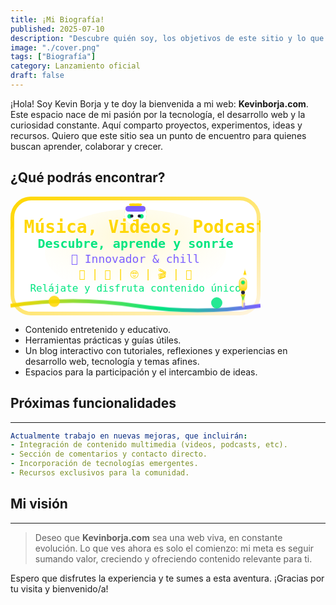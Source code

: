 ```yaml
---
title: ¡Mi Biografía!
published: 2025-07-10
description: "Descubre quién soy, los objetivos de este sitio y lo que está por venir."
image: "./cover.png"
tags: ["Biografía"]
category: Lanzamiento oficial
draft: false
---
```


¡Hola! Soy Kevin Borja y te doy la bienvenida a mi web: **Kevinborja.com**. Este espacio nace de mi pasión por la tecnología, el desarrollo web y la curiosidad constante. Aquí comparto proyectos, experimentos, ideas y recursos. Quiero que este sitio sea un punto de encuentro para quienes buscan aprender, colaborar y crecer.

## ¿Qué podrás encontrar?

<svg width="400" height="190" viewBox="0 0 400 190" xmlns="http://www.w3.org/2000/svg">
  <defs>
    <!-- Fondo blanco y borde degradado dorado -->
    <linearGradient id="border-gold-gradient" x1="0" y1="0" x2="1" y2="1">
      <stop offset="0%" stop-color="#FFD700" />
      <stop offset="100%" stop-color="#fff4e0" />
    </linearGradient>
    <linearGradient id="wave" x1="0" y1="0" x2="1" y2="0">
      <stop offset="0%" stop-color="#FFD700" />
      <stop offset="60%" stop-color="#00e580" />
      <stop offset="100%" stop-color="#7C5FFF" />
    </linearGradient>
    <radialGradient id="glow" cx="50%" cy="30%" r="80%">
      <stop offset="0%" stop-color="#FFD700" stop-opacity="0.18"/>
      <stop offset="100%" stop-color="#fff" stop-opacity="0"/>
    </radialGradient>
  </defs>
  <!-- Marco dorado degradado -->
  <rect x="3" y="3" width="394" height="184" rx="30" fill="#fff" stroke="url(#border-gold-gradient)" stroke-width="6"/>
  <!-- Glow dorado -->
  <ellipse cx="200" cy="90" rx="145" ry="70" fill="url(#glow)" />
  <!-- Robot/diadema centrado estilo minimalista y compatible -->
  <g class="headphone-emoji">
    <circle cx="200" cy="28" r="18" fill="#fff"/>
    <!-- Diadema superior -->
    <rect x="184" y="15" width="32" height="9" rx="4.5" fill="#7c5fff"/>
    <!-- Franja dorada superior -->
    <rect x="190" y="11" width="20" height="4" rx="2" fill="#FFD700"/>
    <!-- Auriculares laterales -->
    <rect x="187" y="28" width="7" height="7" rx="3.5" fill="#00e580"/>
    <rect x="206" y="28" width="7" height="7" rx="3.5" fill="#00e580"/>
    <!-- Ojos robot -->
    <circle cx="194" cy="31" r="2.5" fill="#22223b"/>
    <circle cx="206" cy="31" r="2.5" fill="#22223b"/>
    <!-- Boca robot sonriente -->
    <rect x="196" y="37" width="8" height="2.5" rx="1" fill="#FFD700"/>
  </g>
  <!-- Título central -->
  <text x="200" y="58" text-anchor="middle" fill="#FFD700" font-size="28" font-family="monospace" font-weight="bold">
    🎧 Música, Videos, Podcasts
  </text>
  <!-- Slogan -->
  <text x="200" y="82" text-anchor="middle" fill="#00e580" font-size="20" font-family="monospace" font-weight="bold">
    Descubre, aprende y sonríe
  </text>
  <!-- Innovador y chill -->
  <text x="200" y="106" text-anchor="middle" fill="#7C5FFF" font-size="18" font-family="monospace">
    🚀 Innovador & chill
  </text>
  <!-- Temáticas -->
  <text x="200" y="130" text-anchor="middle" fill="#FFD700" font-size="17" font-family="monospace">
    🎨  |  🎵  |  🤓  |  🎬  |  🌈
  </text>
  <!-- Frase final -->
  <text x="200" y="152" text-anchor="middle" fill="#00e580" font-size="16" font-family="monospace">
    Relájate y disfruta contenido único
  </text>
  <!-- Onda animada con CSS -->
  <path id="wavePath" class="wave-anim" d="M0,175 Q100,160 200,175 T400,175" fill="none" stroke="url(#wave)" stroke-width="6"/>
  <!-- Esferas animadas con CSS -->
  <circle class="ball-anim-left" cx="70" cy="170" r="9" fill="#FFD700" opacity="0.85"/>
  <circle class="ball-anim-right" cx="330" cy="170" r="9" fill="#00e580" opacity="0.85"/>
  <!-- Cohete animado en la esquina derecha, estilizado -->
  <g class="rocket-anim">
    <!-- Estela -->
    <rect x="370" y="155" width="5" height="23" rx="2.5" fill="url(#border-gold-gradient)" opacity="0.75"/>
    <rect x="372.5" y="170" width="3" height="10" rx="1.5" fill="#7c5fff" opacity="0.5"/>
    <!-- Cuerpo principal con degradado blanco-dorado -->
    <linearGradient id="rocket-body" x1="0" y1="0" x2="0" y2="1">
      <stop offset="0%" stop-color="#fff4e0"/>
      <stop offset="100%" stop-color="#FFD700"/>
    </linearGradient>
    <rect x="366" y="131" width="12" height="21" rx="6" fill="url(#rocket-body)" stroke="#FFD700" stroke-width="1"/>
    <!-- Punta dorada con brillo -->
    <polygon points="372,126 378,126 375,116" fill="#FFD700" stroke="#fffbe0" stroke-width="1"/>
    <!-- Ventana -->
    <circle cx="372" cy="138" r="3.3" fill="#00e580" stroke="#FFD700" stroke-width="1"/>
    <!-- Base -->
    <rect x="369" y="151" width="6" height="6" rx="3" fill="#22223b"/>
    <!-- Llama con gradiente -->
    <linearGradient id="flame" x1="0" y1="0" x2="0" y2="1">
      <stop offset="0%" stop-color="#FFD700"/>
      <stop offset="100%" stop-color="#00e580"/>
    </linearGradient>
    <polygon points="368,157 376,157 372,167" fill="url(#flame)"/>
    <!-- Detalles extra para estilizar -->
    <ellipse cx="372" cy="133" rx="2.1" ry="1.1" fill="#fff" opacity="0.5"/>
    <ellipse cx="370" cy="143" rx="1" ry="0.5" fill="#fff" opacity="0.3"/>
  </g>
</svg>
<style>
.wave-anim {
  stroke-dasharray: 900;
  stroke-dashoffset: 0;
  animation: waveBounce 2.8s infinite;
  transform-origin: center;
}
@keyframes waveBounce {
  0% { transform: translateY(0px);}
  20% { transform: translateY(-7px);}
  40% { transform: translateY(6px);}
  60% { transform: translateY(-4px);}
  80% { transform: translateY(2px);}
  100% { transform: translateY(0px);}
}
.ball-anim-left {
  animation: ballUpDown 2s infinite;
}
.ball-anim-right {
  animation: ballUpDown 2s infinite 1s;
}
@keyframes ballUpDown {
  0% { transform: translateY(0);}
  20% { transform: translateY(-18px);}
  40% { transform: translateY(0);}
  60% { transform: translateY(8px);}
  80% { transform: translateY(0);}
  100% { transform: translateY(0);}
}
.headphone-emoji {
  animation: headphonesPulse 2.5s infinite alternate;
}
@keyframes headphonesPulse {
  0% { filter: drop-shadow(0 0 0px #FFD700);}
  80% { filter: drop-shadow(0 0 10px #FFD700);}
  100% { filter: drop-shadow(0 0 0px #FFD700);}
}
.rocket-anim {
  animation: rocketUp 2.9s infinite cubic-bezier(.7,.2,.2,.8);
}
@keyframes rocketUp {
  0%   { transform: translateY(0);}
  14%  { transform: translateY(-14px);}
  28%  { transform: translateY(-20px);}
  50%  { transform: translateY(-10px);}
  72%  { transform: translateY(0);}
  80%  { transform: translateY(8px);}
  100% { transform: translateY(0);}
}
</style>

- Contenido entretenido y educativo.
- Herramientas prácticas y guías útiles.
- Un blog interactivo con tutoriales, reflexiones y experiencias en desarrollo web, tecnología y temas afines.
- Espacios para la participación y el intercambio de ideas.

## Próximas funcionalidades
---

```yaml
Actualmente trabajo en nuevas mejoras, que incluirán:
- Integración de contenido multimedia (videos, podcasts, etc).
- Sección de comentarios y contacto directo.
- Incorporación de tecnologías emergentes.
- Recursos exclusivos para la comunidad.
```

## Mi visión
---

> Deseo que **Kevinborja.com** sea una web viva, en constante evolución. Lo que ves ahora es solo el comienzo: mi meta es seguir sumando valor, creciendo y ofreciendo contenido relevante para ti.

Espero que disfrutes la experiencia y te sumes a esta aventura. ¡Gracias por tu visita y bienvenido/a!

